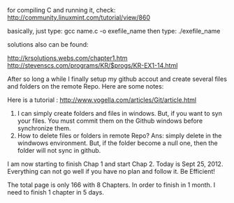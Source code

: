 for compiling C and running it, check:
http://community.linuxmint.com/tutorial/view/860

basically, just type: gcc name.c -o exefile_name
		   then type: ./exefile_name
		   
solutions also can be found: 

http://krsolutions.webs.com/chapter1.htm
http://stevenscs.com/programs/KR/$progs/KR-EX1-14.html


After so long a while I finally setup my github accout and create several files and folders on the remote Repo.
Here are some notes: 

Here is a tutorial : http://www.vogella.com/articles/Git/article.html

1. I can simply create folders and files in windows. But, if you want to syn your files. You must commit them 
	on the Github windows before synchronize them.
2. How to delete files or folders in remote Repo? Ans: simply delete in the windwows environment. But, if the folder
	become a null one, then the folder will not sync in github.

I am now starting to finish Chap 1 and start Chap 2. Today is Sept 25, 2012.
Everything can not go well if you have no plan and follow it.
Be Efficient! 

The total page is only 166 with 8 Chapters. In order to finish in 1 month. I need to finish 1 chapter in 5 days.

